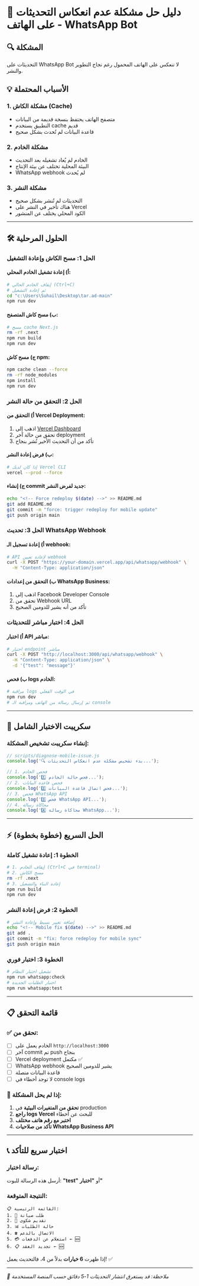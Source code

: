 # 📱 دليل حل مشكلة عدم انعكاس التحديثات على الهاتف - WhatsApp Bot

## 🔍 المشكلة
التحديثات على WhatsApp Bot لا تنعكس على الهاتف المحمول رغم نجاح التطوير والنشر.

## 💡 الأسباب المحتملة

### 1. **مشكلة الكاش (Cache)**
- متصفح الهاتف يحتفظ بنسخة قديمة من البيانات
- التطبيق يستخدم cache قديم
- قاعدة البيانات لم تُحدث بشكل صحيح

### 2. **مشكلة الخادم**
- الخادم لم يُعاد تشغيله بعد التحديث
- البيئة المحلية تختلف عن بيئة الإنتاج
- WhatsApp webhook لم يُحدث

### 3. **مشكلة النشر**
- التحديثات لم تُنشر بشكل صحيح
- هناك تأخير في النشر على Vercel
- الكود المحلي يختلف عن المنشور

---

## 🛠️ الحلول المرحلية

### الحل 1: مسح الكاش وإعادة التشغيل

#### أ) إعادة تشغيل الخادم المحلي:
```bash
# إيقاف الخادم الحالي (Ctrl+C)
# ثم إعادة التشغيل
cd "c:\Users\Suhail\Desktop\tar.ad-main"
npm run dev
```

#### ب) مسح كاش المتصفح:
```bash
# مسح cache Next.js
rm -rf .next
npm run build
npm run dev
```

#### ج) مسح كاش npm:
```bash
npm cache clean --force
rm -rf node_modules
npm install
npm run dev
```

### الحل 2: التحقق من حالة النشر

#### أ) التحقق من Vercel Deployment:
1. اذهب إلى [Vercel Dashboard](https://vercel.com/dashboard)
2. تحقق من حالة آخر deployment
3. تأكد من أن التحديث الأخير نُشر بنجاح

#### ب) فرض إعادة النشر:
```bash
# إذا كان لديك Vercel CLI
vercel --prod --force
```

#### ج) إنشاء commit جديد لفرض النشر:
```bash
echo "<!-- Force redeploy $(date) -->" >> README.md
git add README.md
git commit -m "force: trigger redeploy for mobile update"
git push origin main
```

### الحل 3: تحديث WhatsApp Webhook

#### أ) إعادة تسجيل الـ webhook:
```bash
# API لإعادة تعيين webhook
curl -X POST "https://your-domain.vercel.app/api/whatsapp/webhook" \
  -H "Content-Type: application/json"
```

#### ب) التحقق من إعدادات WhatsApp Business:
1. اذهب إلى Facebook Developer Console
2. تحقق من Webhook URL
3. تأكد من أنه يشير للدومين الصحيح

### الحل 4: اختبار مباشر للتحديثات

#### أ) اختبار API مباشر:
```bash
# اختبار endpoint مباشر
curl -X POST "http://localhost:3000/api/whatsapp/webhook" \
  -H "Content-Type: application/json" \
  -d '{"test": "message"}'
```

#### ب) فحص logs الخادم:
```bash
# مراقبة logs في الوقت الفعلي
npm run dev
# ثم إرسال رسالة من الهاتف ومراقبة الـ console
```

---

## 🧪 سكريبت الاختبار الشامل

### إنشاء سكريبت تشخيص المشكلة:
```javascript
// scripts/diagnose-mobile-issue.js
console.log('🔍 بدء تشخيص مشكلة عدم انعكاس التحديثات...');

// 1. فحص الخادم
console.log('1️⃣ فحص حالة الخادم...');
// 2. فحص قاعدة البيانات  
console.log('2️⃣ فحص اتصال قاعدة البيانات...');
// 3. فحص WhatsApp API
console.log('3️⃣ فحص WhatsApp API...');
// 4. محاكاة رسالة
console.log('4️⃣ محاكاة رسالة WhatsApp...');
```

---

## ⚡ الحل السريع (خطوة بخطوة)

### الخطوة 1: إعادة تشغيل كاملة
```bash
# 1. إيقاف الخادم (Ctrl+C في terminal)
# 2. مسح الكاش
rm -rf .next
# 3. إعادة البناء والتشغيل
npm run build
npm run dev
```

### الخطوة 2: فرض إعادة النشر
```bash
# إضافة تغيير بسيط وإعادة النشر
echo "<!-- Mobile fix $(date) -->" >> README.md
git add .
git commit -m "fix: force redeploy for mobile sync"
git push origin main
```

### الخطوة 3: اختبار فوري
```bash
# تشغيل اختبار النظام
npm run whatsapp:check
# اختبار الطلبات الجديدة  
npm run whatsapp:test
```

---

## 📋 قائمة التحقق

### ✅ تحقق من:
- [ ] الخادم يعمل على `http://localhost:3000`
- [ ] آخر commit تم push بنجاح
- [ ] Vercel deployment مكتمل ✅
- [ ] WhatsApp webhook يشير للدومين الصحيح
- [ ] قاعدة البيانات متصلة
- [ ] لا توجد أخطاء في console logs

### 🔧 إذا لم يحل المشكلة:
1. **تحقق من المتغيرات البيئية** في production
2. **راجع logs Vercel** للبحث عن أخطاء
3. **اختبر مع رقم هاتف مختلف**
4. **تأكد من صلاحيات WhatsApp Business API**

---

## 📞 اختبار سريع للتأكد

### رسالة اختبار:
أرسل هذه الرسالة للبوت: **"test"** أو **"اختبار"**

### النتيجة المتوقعة:
```
📋 القائمة الرئيسية:
1. 🔧 طلب صيانة
2. 📝 تقديم شكوى  
3. 📊 حالة الطلبات
4. ☎️ الاتصال بالدعم
5. 💳 استعلام عن الدفعات ← 🆕
6. 📋 تجديد العقد ← 🆕
```

إذا ظهرت **6 خيارات** بدلاً من 4، فالتحديث يعمل! ✅

---

*📝 ملاحظة: قد يستغرق انتشار التحديثات 1-5 دقائق حسب المنصة المستخدمة*
